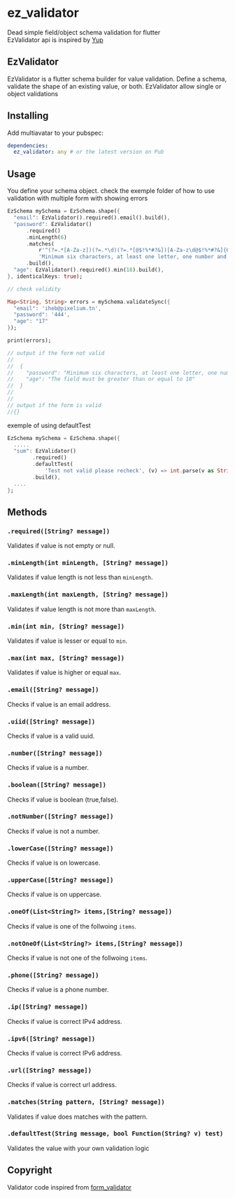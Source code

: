 # ez_validator

Dead simple field/object schema validation for flutter </br>
EzValidator api is inspired by [Yup](https://github.com/jquense/yup)

## EzValidator

EzValidator is a flutter schema builder for value validation. Define a schema, validate the shape of an existing value, or both.
EzValidator allow single or object validations


## Installing

Add multiavatar to your pubspec:

```yaml
dependencies:
  ez_validator: any # or the latest version on Pub
```

## Usage

You define your schema object.
check the exemple folder of how to use validation with multiple form with showing errors

```dart
EzSchema mySchema = EzSchema.shape({
  "email": EzValidator().required().email().build(),
  "password": EzValidator()
      .required()
      .minLength(6)
      .matches(
          r'^(?=.*[A-Za-z])(?=.*\d)(?=.*[@$!%*#?&])[A-Za-z\d@$!%*#?&]{6,}$',
          'Minimum six characters, at least one letter, one number and one special character')
      .build(),
  "age": EzValidator().required().min(18).build(),
}, identicalKeys: true);

// check validity

Map<String, String> errors = mySchema.validateSync({
  "email": 'iheb@pixelium.tn',
  "password": '444',
  "age": "17"
});

print(errors);

// output if the form not valid
//
//  {
//    "password": "Minimum six characters, at least one letter, one number and one special character",
//    "age": "The field must be greater than or equal to 18"
//  }
//
//
// output if the form is valid
//{}

```
exemple of using defaultTest

```dart
EzSchema mySchema = EzSchema.shape({
  .....
  "sum": EzValidator()
        .required()
        .defaultTest(
            'Test not valid please recheck', (v) => int.parse(v as String) > 25)
        .build(),
  ....
};

```

## Methods

### `.required([String? message])`

Validates if value is not empty or null.

### `.minLength(int minLength, [String? message])`

Validates if value length is not less than `minLength`.

### `.maxLength(int maxLength, [String? message])`

Validates if value length is not more than `maxLength`.

### `.min(int min, [String? message])`

Validates if value is lesser or equal to `min`.

### `.max(int max, [String? message])`

Validates if value is higher or equal `max`.

### `.email([String? message])`

Checks if value is an email address.

### `.uiid([String? message])`

Checks if value is a valid uuid.

### `.number([String? message])`

Checks if value is a number.

### `.boolean([String? message])`

Checks if value is boolean (true,false).

### `.notNumber([String? message])`

Checks if value is not a number.

### `.lowerCase([String? message])`

Checks if value is on lowercase.

### `.upperCase([String? message])`

Checks if value is on uppercase.

### `.oneOf(List<String?> items,[String? message])`

Checks if value is one of the follwoing `items`.

### `.notOneOf(List<String?> items,[String? message])`

Checks if value is not one of the follwoing `items`.

### `.phone([String? message])`

Checks if value is a phone number. 

### `.ip([String? message])`

Checks if value is correct IPv4 address.

### `.ipv6([String? message])`

Checks if value is correct IPv6 address.

### `.url([String? message])`

Checks if value is correct url address.

### `.matches(String pattern, [String? message])`

Validates if value does matches with the pattern.

### `.defaultTest(String message, bool Function(String? v) test)`

Validates the value with your own validation logic 


## Copyright

Validator code inspired from [form_validator](https://pub.dev/packages/form_validator)
